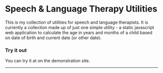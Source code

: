 # Speech & Language Therapy Utilities

This is my collection of utilities for speech and language therapists. It is currently a collection made up of just one simple utility - a static javascript web application to calculate the age in years and months of a child based on date of birth and current date (or other date).

### Try it out
You can try it at on the demonstration site.
***